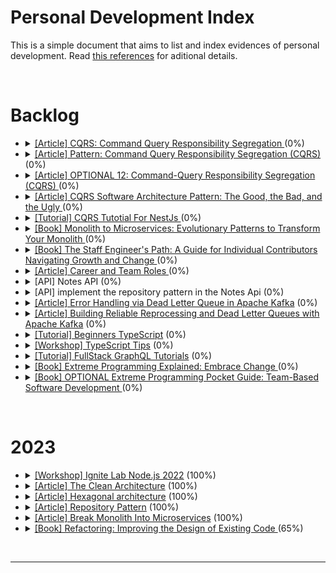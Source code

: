 # Personal Development Index

This is a simple document that aims to list and index evidences of personal development. Read [this references](./docs/references.md) for aditional details.

</br>

<h1>Backlog</h1>
<ul>
  <li>
    <details> 
      <summary>
        <a href="https://martinfowler.com/bliki/CQRS.html">[Article] CQRS: Command Query Responsibility Segregation </a> (0%)
      </summary>
      <ul>
        <li>
          Started: 
        </li>
        <li>
          Finished:
        </li>
      </ul>
      </details>
  </li>
 <li>
    <details> 
      <summary>
        <a href="https://microservices.io/patterns/data/cqrs.html">[Article] Pattern: Command Query Responsibility Segregation (CQRS) </a> (0%)
      </summary>
      <ul>
        <li>
          Started: 
        </li>
        <li>
          Finished:
        </li>
      </ul>
      </details>
  </li>
 <li>
    <details> 
      <summary>
        <a href="https://www.cosmicpython.com/book/chapter_12_cqrs.html">[Article] OPTIONAL 12: Command-Query Responsibility Segregation (CQRS) </a> (0%)
      </summary>
      <ul>
        <li>
          Started: 
        </li>
        <li>
          Finished:
        </li>
      </ul>
      </details>
  </li>
 <li>
    <details> 
      <summary>
        <a href="https://betterprogramming.pub/cqrs-software-architecture-pattern-the-good-the-bad-and-the-ugly-e9d6e7a34daf">[Article] CQRS Software Architecture Pattern: The Good, the Bad, and the Ugly </a> (0%)
      </summary>
      <ul>
        <li>
          Started: 
        </li>
        <li>
          Finished:
        </li>
      </ul>
      </details>
  </li>
 <li>
    <details> 
      <summary>
        <a href="https://docs.nestjs.com/recipes/cqrs">[Tutorial] CQRS Tutotial For NestJs </a> (0%)
      </summary>
      <ul>
        <li>
          Started: 
        </li>
        <li>
          Finished:
        </li>
      </ul>
      </details>
  </li>
 <li>
    <details> 
      <summary>
        <a href="https://www.amazon.com.br/Monolith-Microservices-Sam-Newman/dp/1492047848">[Book] Monolith to Microservices: Evolutionary Patterns to Transform Your Monolith </a> (0%)
      </summary>
      <ul>
        <li>
          Started: 
        </li>
        <li>
          Finished:
        </li>
      </ul>
      </details>
  </li>
   <li>
    <details> 
      <summary>
        <a href="https://www.amazon.com/Staff-Engineers-Path-Individual-Contributors/dp/1098118731">[Book] The Staff Engineer's Path: A Guide for Individual Contributors Navigating Growth and Change </a> (0%)
      </summary>
      <ul>
        <li>
          Started: 
        </li>
        <li>
          Finished:
        </li>
      </ul>
      </details>
  </li>
   <li>
    <details> 
      <summary>
        <a href="https://github.com/amaralc/career-and-team-roles#software-engineering-career-levels">[Article] Career and Team Roles </a> (0%)
      </summary>
      <ul>
        <li>
          Started: 
        </li>
        <li>
          Finished:
        </li>
      </ul>
      </details>
  </li>	
  <li>
    <details> 
      <summary>
        <a>[API] Notes API </a> (0%)
      </summary>
      <ul>
        <li>
          Started: 
        </li>
        <li>
          Finished:
        </li>
      </ul>
      </details>
  </li>
  <li>
    <details> 
      <summary>
        <a>[API] implement the repository pattern in the Notes Api </a> (0%)
      </summary>
      <ul>
        <li>
          Started: 
        </li>
        <li>
          Finished:
        </li>
      </ul>
      </details>
  </li>
  <li>
    <details> 
      <summary>
        <a href="https://www.kai-waehner.de/blog/2022/05/30/error-handling-via-dead-letter-queue-in-apache-kafka/">[Article] Error Handling via Dead Letter Queue in Apache Kafka</a> (0%)
      </summary>
      <ul>
        <li>
          Started: 
        </li>
        <li>
          Finished:
        </li>
      </ul>
      </details>
  </li>
  <li>
    <details> 
      <summary>
        <a href="https://www.uber.com/en-us/blog/reliable-reprocessing/">[Article] Building Reliable Reprocessing and Dead Letter Queues with Apache Kafka</a> (0%)
      </summary>
      <ul>
        <li>
          Started: 
        </li>
        <li>
          Finished:
        </li>
      </ul>
      </details>
  </li>
    <li>
      <details> 
        <summary>
          <a href="https://www.totaltypescript.com/tutorials/beginners-typescript">[Tutorial] Beginners TypeScript</a> (0%)
        </summary>
        <ul>
          <li>
            Started: 
          </li>
          <li>
            Finished:
          </li>
        </ul>
        </details>
    </li>
  <li>
    <details> 
      <summary>
        <a href="https://www.totaltypescript.com/tips">[Workshop] TypeScript Tips</a> (0%)
      </summary>
      <ul>
        <li>
          Started: 
        </li>
        <li>
          Finished:
        </li>
      </ul>
      </details>
  </li>
  <li>
    <details> 
      <summary>
        <a href="https://hasura.io/learn/">[Tutorial] FullStack GraphQL Tutorials</a> (0%)
      </summary>
      <ul>
        <li>
          Started: 
        </li>
        <li>
          Finished:
        </li>
      </ul>
      </details>
  </li>
<li>
    <details> 
      <summary>
        <a href="https://www.amazon.com.br/Extreme-Programming-Explained-Embrace-Change/dp/0321278658">[Book] Extreme Programming Explained: Embrace Change </a> (0%)
      </summary>
      <ul>
        <li>
          Started: 
        </li>
        <li>
          Finished:
        </li>
      </ul>
      </details>
  </li>
<li>
    <details> 
      <summary>
        <a href="https://dokumen.pub/extreme-programming-pocket-guide-team-based-software-development-1nbsped-0596004850.html">[Book] OPTIONAL Extreme Programming Pocket Guide: Team-Based Software Development </a> (0%)
      </summary>
      <ul>
        <li>
          Started: 
        </li>
        <li>
          Finished:
        </li>
      </ul>
      </details>
  </li>
</ul>
</br>

<h1>2023</h1>
<ul>
  <li>
    <details> 
    <summary>
      <a href="https://github.com/amaralc/2022-course-rocketseat-ignite-lab-nodejs">[Workshop] Ignite Lab Node.js 2022</a> (100%)
    </summary>
    <ul>
      <li>
        Started: 28/04/2023
      </li>
      <li>
        Finished: 03/05/2023
      </li>
    </ul>
    </details>
  </li>
<li>
    <details> 
    <summary>
      <a href="https://blog.cleancoder.com/uncle-bob/2012/08/13/the-clean-architecture.html">[Article] The Clean Architecture</a> (100%)
    </summary>
     <ul>
      <li>
        Started: 04/05/2023
      </li>
      <li>
        Finished: 05/05/2023
      </li>
    </ul>
    </details>
  </li>
  <li>
    <details> 
    <summary>
      <a href="https://alistair.cockburn.us/hexagonal-architecture/">[Article] Hexagonal architecture</a> (100%)
    </summary>
     <ul>
      <li>
        Started: 08/05/2023
      </li>
       <li>
        Finished: 11/05/2023
      </li>
    </ul>
    </details>
  </li>
    <li>
    <details> 
    <summary>
      <a href="https://www.cosmicpython.com/book/chapter_02_repository.html">[Article] Repository Pattern</a> (100%)
    </summary>
     <ul>
      <li>
        Started: 12/05/2023
      </li>
      <li>
        Finished: 22/05/2023
      </li>
    </ul>
    </details>
  </li>
   </li>
    <li>
    <details> 
    <summary>
      <a href="https://martinfowler.com/articles/break-monolith-into-microservices.html">[Article] Break Monolith Into Microservices</a> (100%)
    </summary>
     <ul>
      <li>
        Started: 29/05/2023
       </li>
       <li>
        Finished: 20/06/2023
      </li>
    </ul>
    </details>
  </li>
 <li>
    <details> 
      <summary>
        <a href="https://www.amazon.com.br/Refatora%C3%A7%C3%A3o-Aperfei%C3%A7oando-Design-C%C3%B3digos-Existentes/dp/8575227246">[Book] Refactoring: Improving the Design of Existing Code </a> (65%)
      </summary>
      <ul>
        <li>
          Started: 05/06/2023
        </li>
        <li>
          Finished:
        </li>
      </ul>
      </details>
  </li>
</ul>
</br>
<hr/>
